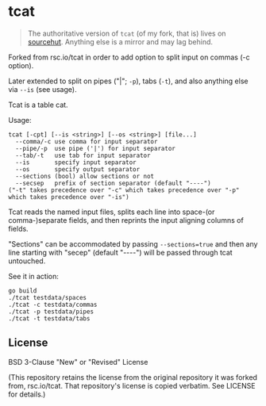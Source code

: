 # tcat

> The authoritative version of `tcat` (of my fork, that is) lives on
> [sourcehut](https://git.sr.ht/~md0/tcat).  Anything else is a mirror
> and may lag behind.

Forked from rsc.io/tcat in order to add option to split input on commas
(-c option).

Later extended to split on pipes ("|"; `-p`), tabs (`-t`), and also
anything else via `--is` (see usage).

Tcat is a table cat.

Usage:

    tcat [-cpt] [--is <string>] [--os <string>] [file...]
      --comma/-c use comma for input separator
      --pipe/-p  use pipe ('|') for input separator
      --tab/-t   use tab for input separator
      --is       specify input separator
      --os       specify output separator
      --sections (bool) allow sections or not
      --secsep   prefix of section separator (default "----")
    ("-t" takes precedence over "-c" which takes precedence over "-p"
    which takes precedence over "-is")

Tcat reads the named input files, splits each line into space-(or
comma-)separate fields, and then reprints the input aligning columns of
fields.

"Sections" can be accommodated by passing `--sections=true` and then any
line starting with "secep" (default "----") will be passed through tcat
untouched.

See it in action:

    go build
    ./tcat testdata/spaces
    ./tcat -c testdata/commas
    ./tcat -p testdata/pipes
    ./tcat -t testdata/tabs

## License

BSD 3-Clause "New" or "Revised" License

(This repository retains the license from the original repository it was
forked from, rsc.io/tcat.  That repository's license is copied verbatim.
See LICENSE for details.)
